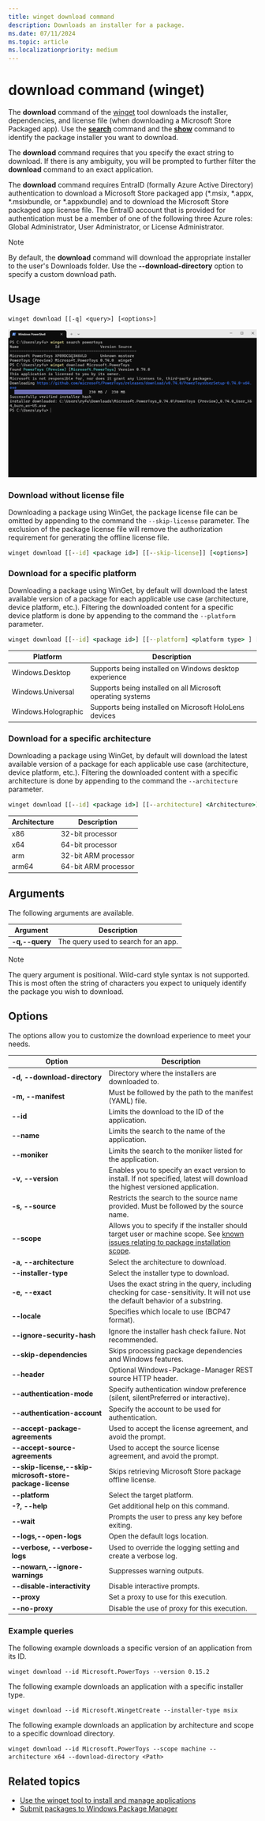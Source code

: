```yaml
---
title: winget download command
description: Downloads an installer for a package.
ms.date: 07/11/2024
ms.topic: article
ms.localizationpriority: medium
---
```


# download command (winget)

The **download** command of the [winget](index.md) tool downloads the installer, dependencies, and license file (when downloading a Microsoft Store Packaged app). Use the [**search**](search.md) command and the [**show**](show.md) command to identify the package installer you want to download.

The **download** command requires that you specify the exact string to download. If there is any ambiguity, you will be prompted to further filter the **download** command to an exact application.

The **download** command requires EntraID (formally Azure Active Directory) authentication to download a Microsoft Store packaged app (*.msix, *.appx, *.msixbundle, or *.appxbundle) and to download the Microsoft Store packaged app license file. The EntraID account that is provided for authentication must be a member of one of the following three Azure roles: Global Administrator, User Administrator, or License Administrator.

> [!NOTE]
> By default, the **download** command will download the appropriate installer to the user's Downloads folder. Use the **--download-directory** option to specify a custom download path.

## Usage

`winget download [[-q] <query>] [<options>]`

![download command](./images/download.png)

### Download without license file
Downloading a package using WinGet, the package license file can be omitted by appending to the command the `--skip-license` parameter. The exclusion of the package license file will remove the authorization requirement for generating the offline license file.

```cmd
winget download [[--id] <package id>] [[--skip-license]] [<options>]
```

### Download for a specific platform
Downloading a package using WinGet, by default will download the latest available version of a package for each applicable use case (architecture, device platform, etc.). Filtering the downloaded content for a specific device platform is done by appending to the command the `--platform` parameter.

```cmd
winget download [[--id] <package id>] [[--platform] <platform type> ] [<options>]
```

| Platform | Description |
|--|--|
| Windows.Desktop | Supports being installed on Windows desktop experience |
| Windows.Universal | Supports being installed on all Microsoft operating systems |
| Windows.Holographic | Supports being installed on Microsoft HoloLens devices |

### Download for a specific architecture
Downloading a package using WinGet, by default will download the latest available version of a package for each applicable use case (architecture, device platform, etc.). Filtering the downloaded content with a specific architecture is done by appending to the command the `--architecture` parameter.

```cmd
winget download [[--id] <package id>] [[--architecture] <Architecture>] [<options>]
```

| Architecture | Description |
|--|--|
| x86 | 32-bit processor |
| x64 | 64-bit processor |
| arm | 32-bit ARM processor |
| arm64 | 64-bit ARM processor |

## Arguments

The following arguments are available.

| Argument      | Description |
|-------------|-------------|
| **-q,--query**  |  The query used to search for an app. |

> [!NOTE]
> The query argument is positional. Wild-card style syntax is not supported. This is most often the string of characters you expect to uniquely identify the package you wish to download.

## Options

The options allow you to customize the download experience to meet your needs.

| Option  | Description |
|-------------|-------------|
| **-d, --download-directory** | Directory where the installers are downloaded to. |
| **-m, --manifest** |  Must be followed by the path to the manifest (YAML) file. |
| **--id**    |  Limits the download to the ID of the application.   |
| **--name**   |  Limits the search to the name of the application. |
| **--moniker**   | Limits the search to the moniker listed for the application. |
| **-v, --version**  |  Enables you to specify an exact version to install. If not specified, latest will download the highest versioned application. |
| **-s, --source**   |  Restricts the search to the source name provided. Must be followed by the source name. |
| **--scope**   |  Allows you to specify if the installer should target user or machine scope. See [known issues relating to package installation scope](./troubleshooting.md#scope-for-specific-user-vs-machine-wide).|
| **-a, --architecture**   |  Select the architecture to download. |
| **--installer-type**  | Select the installer type to download. |
| **-e, --exact**   |   Uses the exact string in the query, including checking for case-sensitivity. It will not use the default behavior of a substring. |
| **--locale** | Specifies which locale to use (BCP47 format). |
| **--ignore-security-hash** |    Ignore the installer hash check failure. Not recommended. |
| **--skip-dependencies** | Skips processing package dependencies and Windows features. |
| **--header** | Optional Windows-Package-Manager REST source HTTP header. |
| **--authentication-mode** | Specify authentication window preference (silent, silentPreferred or interactive). |
| **--authentication-account** | Specify the account to be used for authentication. |
| **--accept-package-agreements** | Used to accept the license agreement, and avoid the prompt. |
| **--accept-source-agreements** | Used to accept the source license agreement, and avoid the prompt. |
| **--skip-license,--skip-microsoft-store-package-license** | Skips retrieving Microsoft Store package offline license. |
| **--platform** | Select the target platform. |
| **-?, --help** |  Get additional help on this command. |
| **--wait** | Prompts the user to press any key before exiting. |
| **--logs,--open-logs** | Open the default logs location. |
| **--verbose, --verbose-logs** | Used to override the logging setting and create a verbose log. |
| **--nowarn,--ignore-warnings** | Suppresses warning outputs. |
| **--disable-interactivity** | Disable interactive prompts. |
| **--proxy** | Set a proxy to use for this execution. |
| **--no-proxy** | Disable the use of proxy for this execution. |

### Example queries

The following example downloads a specific version of an application from its ID.

```CMD
winget download --id Microsoft.PowerToys --version 0.15.2
```

The following example downloads an application with a specific installer type.

```CMD
winget download --id Microsoft.WingetCreate --installer-type msix
```

The following example downloads an application by architecture and scope to a specific download directory.

```CMD
winget download --id Microsoft.PowerToys --scope machine --architecture x64 --download-directory <Path>
```


## Related topics

* [Use the winget tool to install and manage applications](index.md)
* [Submit packages to Windows Package Manager](../package/index.md)

